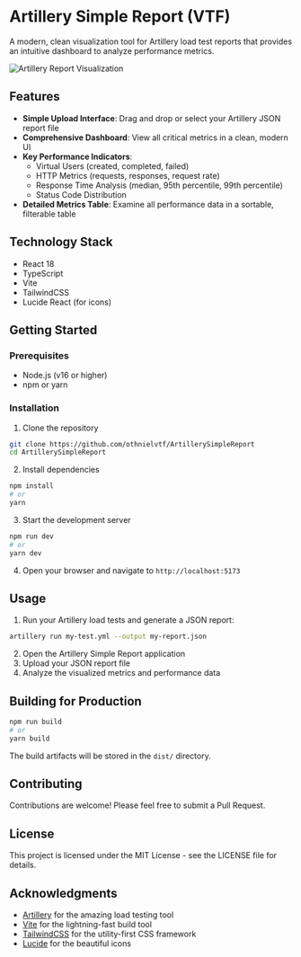 # Artillery Simple Report (VTF)

A modern, clean visualization tool for Artillery load test reports that provides an intuitive dashboard to analyze performance metrics.

![Artillery Report Visualization](https://via.placeholder.com/800x400?text=Artillery+Report+Visualization)

## Features

- **Simple Upload Interface**: Drag and drop or select your Artillery JSON report file
- **Comprehensive Dashboard**: View all critical metrics in a clean, modern UI
- **Key Performance Indicators**: 
  - Virtual Users (created, completed, failed)
  - HTTP Metrics (requests, responses, request rate)
  - Response Time Analysis (median, 95th percentile, 99th percentile)
  - Status Code Distribution
- **Detailed Metrics Table**: Examine all performance data in a sortable, filterable table

## Technology Stack

- React 18
- TypeScript
- Vite
- TailwindCSS
- Lucide React (for icons)

## Getting Started

### Prerequisites

- Node.js (v16 or higher)
- npm or yarn

### Installation

1. Clone the repository
```bash
git clone https://github.com/othnielvtf/ArtillerySimpleReport
cd ArtillerySimpleReport
```

2. Install dependencies
```bash
npm install
# or
yarn
```

3. Start the development server
```bash
npm run dev
# or
yarn dev
```

4. Open your browser and navigate to `http://localhost:5173`

## Usage

1. Run your Artillery load tests and generate a JSON report:
```bash
artillery run my-test.yml --output my-report.json
```

2. Open the Artillery Simple Report application
3. Upload your JSON report file
4. Analyze the visualized metrics and performance data

## Building for Production

```bash
npm run build
# or
yarn build
```

The build artifacts will be stored in the `dist/` directory.

## Contributing

Contributions are welcome! Please feel free to submit a Pull Request.

## License

This project is licensed under the MIT License - see the LICENSE file for details.

## Acknowledgments

- [Artillery](https://artillery.io/) for the amazing load testing tool
- [Vite](https://vitejs.dev/) for the lightning-fast build tool
- [TailwindCSS](https://tailwindcss.com/) for the utility-first CSS framework
- [Lucide](https://lucide.dev/) for the beautiful icons
